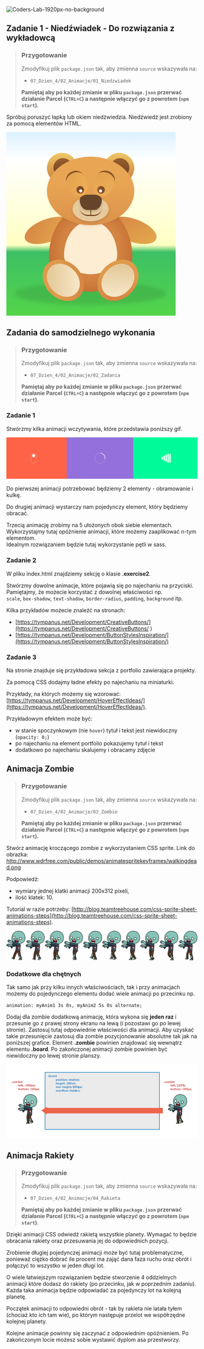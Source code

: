 ![Coders-Lab-1920px-no-background](https://user-images.githubusercontent.com/30623667/104709394-2cabee80-571f-11eb-9518-ea6a794e558e.png)


## Zadanie 1 - Niedźwiadek - Do rozwiązania z wykładowcą

> ### Przygotowanie
> Zmodyfikuj plik `package.json` tak, aby zmienna `source` wskazywała na:
> -  `07_Dzien_4/02_Animacje/01_Niedzwiadek`
>
> **Pamiętaj aby po każdej zmianie w pliku `package.json` przerwać działanie Parcel (`CTRL+C`) a następnie włączyć go z powrotem (`npm start`).**

Spróbuj poruszyć łapką lub okiem niedźwiedzia. Niedźwiedź jest zrobiony za pomocą elementów HTML.

![Bear](images/bear.png)



## Zadania do samodzielnego wykonania

> ### Przygotowanie
> Zmodyfikuj plik `package.json` tak, aby zmienna `source` wskazywała na:
> -  `07_Dzien_4/02_Animacje/02_Zadania`
>
> **Pamiętaj aby po każdej zmianie w pliku `package.json` przerwać działanie Parcel (`CTRL+C`) a następnie włączyć go z powrotem (`npm start`).**


### Zadanie 1

Stwórzmy kilka animacji wczytywania, które przedstawia poniższy gif.

![](images/loading.gif)

Do pierwszej animacji potrzebować będziemy 2 elementy - obramowanie i kulkę.

Do drugiej animacji wystarczy nam pojedynczy element, który będziemy obracać.

Trzecią animację zrobimy na 5 ułożonych obok siebie elementach.   
Wykorzystajmy tutaj opóźnienie animacji, które możemy zaaplikować n-tym elementom.   
Idealnym rozwiązaniem będzie tutaj wykorzystanie pętli w sass.


### Zadanie 2

W pliku index.html znajdziemy sekcję o klasie **.exercise2**.

Stwórzmy dowolne animacje, które pojawią się po najechaniu na przyciski.  
Pamiętajmy, że możecie korzystać z dowolnej właściwości np.  
`scale`, `box-shadow`, `text-shadow`, `border-radius`, `padding`, `background` itp.

Kilka przykładów możecie znaleźć na stronach:
 - [https://tympanus.net/Development/CreativeButtons/](https://tympanus.net/Development/CreativeButtons/ )
 - [https://tympanus.net/Development/ButtonStylesInspiration/](https://tympanus.net/Development/ButtonStylesInspiration/)
 
 
### Zadanie 3

Na stronie znajduje się przykładowa sekcja z portfolio zawierająca projekty.

Za pomocą CSS dodajmy ładne efekty po najechaniu na miniaturki.

Przykłady, na których możemy się wzorować: [https://tympanus.net/Development/HoverEffectIdeas/](https://tympanus.net/Development/HoverEffectIdeas/).

Przykładowym efektem może być:
- w stanie spoczynkowym (nie `hover`) tytuł i tekst jest niewidoczny (`opacity: 0;`)
- po najechaniu na element portfolio pokazujemy tytuł i tekst
- dodatkowo po najechaniu skalujemy i obracamy zdjęcie

## Animacja Zombie

> ### Przygotowanie
> Zmodyfikuj plik `package.json` tak, aby zmienna `source` wskazywała na:
> -  `07_Dzien_4/02_Animacje/03_Zombie`
>
> **Pamiętaj aby po każdej zmianie w pliku `package.json` przerwać działanie Parcel (`CTRL+C`) a następnie włączyć go z powrotem (`npm start`).**

Stwórz animację kroczącego zombie z wykorzystaniem CSS sprite.
Link do obrazka: http://www.wdrfree.com/public/demos/animatespritekeyframes/walkingdead.png

Podpowiedź: 
- wymiary jednej klatki animacji 200x312 pixeli, 
- ilość klatek: 10.

Tutorial w razie potrzeby: [http://blog.teamtreehouse.com/css-sprite-sheet-animations-steps](http://blog.teamtreehouse.com/css-sprite-sheet-animations-steps).

![Zombie](images/walkingdead.png)

### Dodatkowe dla chętnych
Tak samo jak przy kilku innych właściwościach, tak i przy animacjach możemy do pojedynczego elementu dodać wiele animacji po przecinku np.
```
animation: myAnim1 3s 0s, myAnim2 5s 0s alternate;
```
Dodaj dla zombie dodatkową animację, która wykona się **jeden raz** i przesunie go z prawej strony ekranu na lewą (i pozostawi go po lewej stronie). Zastosuj tutaj odpowiednie właściwości dla animacji. Aby uzyskać takie przesunięcie zastosuj dla zombie pozycjonowanie absolutne tak jak na poniższej grafice. Element **.zombie** powinien znajdować się wewnątrz elementu **.board**. Po zakończonej animacji zombie powinien być niewidoczny po lewej stronie planszy.

![Animacja zombie](images/animacja-zombie.png)


## Animacja Rakiety

> ### Przygotowanie
> Zmodyfikuj plik `package.json` tak, aby zmienna `source` wskazywała na:
> -  `07_Dzien_4/02_Animacje/04_Rakieta`
>
> **Pamiętaj aby po każdej zmianie w pliku `package.json` przerwać działanie Parcel (`CTRL+C`) a następnie włączyć go z powrotem (`npm start`).**

Dzięki animacji CSS odwiedź rakietą wszystkie planety.
Wymagać to będzie obracania rakiety oraz przesuwania jej do odpowiednich pozycji.

Zrobienie długiej pojedynczej animacji może być tutaj problematyczne, ponieważ ciężko dobrać ile procent ma zająć dana faza ruchu oraz obrót i połączyć to wszystko w jeden długi lot. 

O wiele łatwiejszym rozwiązaniem będzie stworzenie 4 oddzielnych animacji które dodasz do rakiety (po przecinku, jak w poprzednim zadaniu). Każda taka animacja będzie odpowiadać za pojedynczy lot na kolejną planetę. 

Początek animacji to odpowiedni obrót - tak by rakieta nie latała tyłem (chociaż kto ich tam wie), po którym następuje przelot we współrzędne kolejnej planety.

Kolejne animacje powinny się zaczynać z odpowiednim opóźnieniem. Po zakończonym locie możesz sobie wystawić dyplom asa przestworzy.

